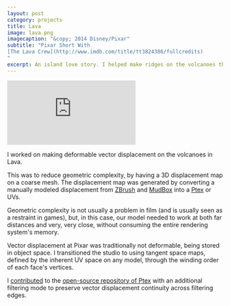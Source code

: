 ```yaml
---
layout: post
category: projects
title: Lava
image: lava.png
imagecaption: "&copy; 2014 Disney/Pixar"
subtitle: "Pixar Short With 
[The Lava Crew](http://www.imdb.com/title/tt3824386/fullcredits)
"
excerpt: An island love story. I helped make ridges on the volcanoes through a deforming vector displacement.
---
```

<iframe class="video"
  src="https://www.youtube.com/embed/EqZVHEDLeaM?autoplay=1&loop=1&playlist=EqZVHEDLeaM"
  frameborder="0"
  allowfullscreen></iframe>

I worked on making deformable vector displacement on the volcanoes in Lava.

This was to reduce geometric complexity, by having a 3D displacement map on a
coarse mesh. The displacement map was generated by converting a manually
modeled displacement from [ZBrush](http://pixologic.com/) and
[MudBox](http://www.autodesk.com/store/products/mudbox) into a
[Ptex](http://ptex.us/) or UVs.

Geometric complexity is not usually a problem in film (and is usually seen as
a restraint in games), but, in this case, our model needed to work at both far
distances and very, very close, without consuming the entire rendering system's
memory.

Vector displacement at Pixar was traditionally not deformable, being stored
in object space. I transitioned the studio to using tangent space maps, defined
by the inherent UV space on any model, through the winding order of each face's
vertices.

I [contributed](https://github.com/wdas/ptex/commit/7bff9132f919c88b96fb82f753530cbd50ca5233) to the
[open-source repository of Ptex](https://github.com/wdas/ptex) with an
additional filtering mode to preserve vector displacement continuity across
filtering edges.
